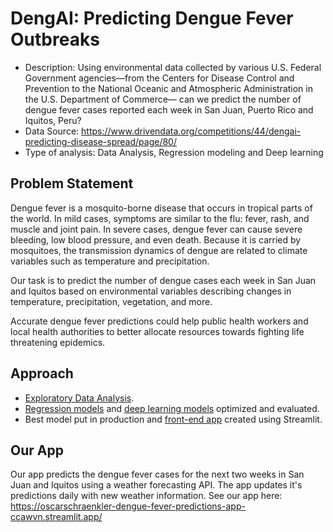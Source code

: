 # DengAI: Predicting Dengue Fever Outbreaks

- Description: Using environmental data collected by various U.S. Federal Government agencies—from the Centers for Disease Control and Prevention to the National Oceanic and Atmospheric Administration in the U.S. Department of Commerce— can we predict the number of dengue fever cases reported each week in San Juan, Puerto Rico and Iquitos, Peru?
- Data Source: https://www.drivendata.org/competitions/44/dengai-predicting-disease-spread/page/80/
- Type of analysis: Data Analysis, Regression modeling and Deep learning

## Problem Statement
Dengue fever is a mosquito-borne disease that occurs in tropical parts of the world. In mild cases, symptoms are similar to the flu: fever, rash, and muscle and joint pain. In severe cases, dengue fever can cause severe bleeding, low blood pressure, and even death. Because it is carried by mosquitoes, the transmission dynamics of dengue are related to climate variables such as temperature and precipitation.

Our task is to predict the number of dengue cases each week in San Juan and Iquitos based on environmental variables describing changes in temperature, precipitation, vegetation, and more.

Accurate dengue fever predictions could help public health workers and local health authorities to better allocate resources towards fighting life threatening epidemics.

## Approach
- [Exploratory Data Analysis](notebooks/Exploratory%20Data%20Analysis.ipynb).
- [Regression models](notebooks/Regression%20Modeling.ipynb) and [deep learning models](notebooks/Deep%20Learning%20Models%20final%20notebook%20Tizian.ipynb) optimized and evaluated.
- Best model put in production and [front-end app](app.py) created using Streamlit.

## Our App
Our app predicts the dengue fever cases for the next two weeks in San Juan and Iquitos using a weather forecasting API. The app updates it's predictions daily with new weather information.
See our app here: https://oscarschraenkler-dengue-fever-predictions-app-ccawvn.streamlit.app/
